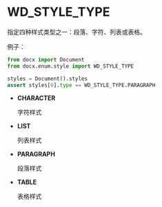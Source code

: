 # WD_STYLE_TYPE

指定四种样式类型之一：段落、字符、列表或表格。

例子：

```python
from docx import Document
from docx.enum.style import WD_STYLE_TYPE

styles = Document().styles
assert styles[0].type == WD_STYLE_TYPE.PARAGRAPH
```

- **CHARACTER**

    字符样式

- **LIST**

    列表样式

- **PARAGRAPH**

    段落样式

- **TABLE**

    表格样式
